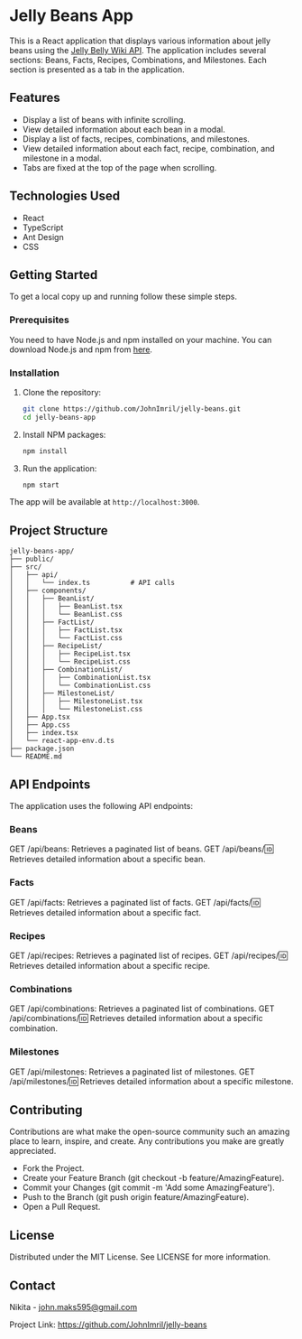 # Jelly Beans App

This is a React application that displays various information about jelly beans using the [Jelly Belly Wiki API](https://jelly-belly-wiki.netlify.app/). The application includes several sections: Beans, Facts, Recipes, Combinations, and Milestones. Each section is presented as a tab in the application.

## Features

-   Display a list of beans with infinite scrolling.
-   View detailed information about each bean in a modal.
-   Display a list of facts, recipes, combinations, and milestones.
-   View detailed information about each fact, recipe, combination, and milestone in a modal.
-   Tabs are fixed at the top of the page when scrolling.

## Technologies Used

-   React
-   TypeScript
-   Ant Design
-   CSS

## Getting Started

To get a local copy up and running follow these simple steps.

### Prerequisites

You need to have Node.js and npm installed on your machine. You can download Node.js and npm from [here](https://nodejs.org/).

### Installation

1. Clone the repository:

    ```bash
    git clone https://github.com/JohnImril/jelly-beans.git
    cd jelly-beans-app
    ```

2. Install NPM packages:

    ```bash
    npm install
    ```

3. Run the application:

    ```bash
    npm start
    ```

The app will be available at `http://localhost:3000`.

## Project Structure

```plaintext
jelly-beans-app/
├── public/
├── src/
│   ├── api/
│   │   └── index.ts          # API calls
│   ├── components/
│   │   ├── BeanList/
│   │   │   ├── BeanList.tsx
│   │   │   └── BeanList.css
│   │   ├── FactList/
│   │   │   ├── FactList.tsx
│   │   │   └── FactList.css
│   │   ├── RecipeList/
│   │   │   ├── RecipeList.tsx
│   │   │   └── RecipeList.css
│   │   ├── CombinationList/
│   │   │   ├── CombinationList.tsx
│   │   │   └── CombinationList.css
│   │   ├── MilestoneList/
│   │   │   ├── MilestoneList.tsx
│   │   │   └── MilestoneList.css
│   ├── App.tsx
│   ├── App.css
│   ├── index.tsx
│   └── react-app-env.d.ts
├── package.json
└── README.md
```

## API Endpoints

The application uses the following API endpoints:

### Beans

GET /api/beans: Retrieves a paginated list of beans.
GET /api/beans/:id: Retrieves detailed information about a specific bean.

### Facts

GET /api/facts: Retrieves a paginated list of facts.
GET /api/facts/:id: Retrieves detailed information about a specific fact.

### Recipes

GET /api/recipes: Retrieves a paginated list of recipes.
GET /api/recipes/:id: Retrieves detailed information about a specific recipe.

### Combinations

GET /api/combinations: Retrieves a paginated list of combinations.
GET /api/combinations/:id: Retrieves detailed information about a specific combination.

### Milestones

GET /api/milestones: Retrieves a paginated list of milestones.
GET /api/milestones/:id: Retrieves detailed information about a specific milestone.

## Contributing

Contributions are what make the open-source community such an amazing place to learn, inspire, and create. Any contributions you make are greatly appreciated.

-   Fork the Project.
-   Create your Feature Branch (git checkout -b feature/AmazingFeature).
-   Commit your Changes (git commit -m 'Add some AmazingFeature').
-   Push to the Branch (git push origin feature/AmazingFeature).
-   Open a Pull Request.

## License

Distributed under the MIT License. See LICENSE for more information.

## Contact

Nikita - john.maks595@gmail.com

Project Link: https://github.com/JohnImril/jelly-beans
